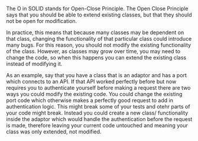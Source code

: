 The O in SOLID stands for Open-Close Principle. The Open Close Principle says that you should be able to extend existing classes, but that they should not be open for modification.

In practice, this means that because many classes may be dependent on that class, changing the functionality of that particular class could introduce many bugs. For this reason, you should not modify the existing functionality of the class. However, as classes may grow over time, you may need to change the code, so when this happens you can extend the existing class instead of modifying it.

As an example, say that you have a class that is an adaptor and has a port which connects to an API. If that API worked perfectly before but now requires you to authenticate yourself before making a request there are two ways you could modify the existing code. You could change the existing port code which otherwise makes a perfectly good request to add in authentication logic. This might break some of your tests and otehr parts of your code might break. Instead you could create a new class/ functionality inside the adaptor which would handle the authentication before the request is made, therefore leaving your current code untouched and meaning your class was only extended, not modified.

